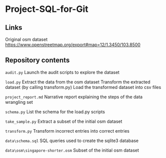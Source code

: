 # Project-SQL-for-Git

## Links
Original osm dataset
https://www.openstreetmap.org/export#map=12/1.3450/103.8500

## Repository contents
```audit.py```
Launch the audit scripts to explore the dataset

```load.py```
Extract the data from the osm dataset
Transform the extracted dataset (by calling transform.py)
Load the transformed dataset into csv files

```project_report.md```
Narrative report explaining the steps of the data wrangling set

```schema.py```
List the schema for the load.py scripts

```take_sample.py```
Extract a subset of the initial osm dataset

```transform.py```
Transform incorrect entries into correct entries

```data\schema.sql```
SQL queries used to create the sqlite3 database

```data\osm\singapore-shorter.osm```
Subset of the initial osm dataset
